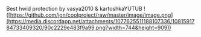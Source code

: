 Best hwid protection by vasya2010 & kartoshkaYUTUB
!([https://github.com/jon/coolproject/raw/master/image/image.png](https://media.discordapp.net/attachments/1077625511188107336/1081591784733409320/90c2229e483f9a99.png?width=744&height=909))
